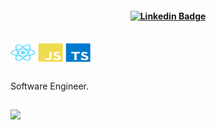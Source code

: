 <h4 align="center">

[![Linkedin Badge](https://img.shields.io/badge/-Linkedin-blue?style=for-the-badge&logo=Linkedin&logoColor=white&link=https://github.com/MatheusFerreiraZx)](https://www.linkedin.com/in/matheuszx/)

</h4>

<div style="display: inline_block"><br>
   <img align="center" alt="Matt-React" height="30" width="40" src="https://raw.githubusercontent.com/devicons/devicon/master/icons/react/react-original.svg">
    <img align="center" alt="Matt-Js" height="30" width="40" src="https://raw.githubusercontent.com/devicons/devicon/master/icons/javascript/javascript-plain.svg">
  <img align="center" alt="Matt-Ts" height="30" width="40" src="https://raw.githubusercontent.com/devicons/devicon/master/icons/typescript/typescript-plain.svg">
</div>
 
  ##

  Software Engineer.

 ##

 ![](http://github-profile-summary-cards.vercel.app/api/cards/stats?username=MatheusFerreiraZx&theme=dracula) 
